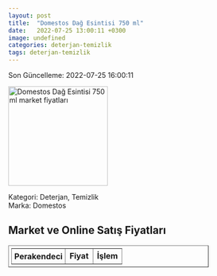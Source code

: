 ```yaml
---
layout: post
title:  "Domestos Dağ Esintisi 750 ml"
date:   2022-07-25 13:00:11 +0300
image: undefined
categories: deterjan-temizlik
tags: deterjan-temizlik
---
```


Son Güncelleme: 2022-07-25 16:00:11

<img src="undefined" width="200" alt="Domestos Dağ Esintisi 750 ml market fiyatları" />

Kategori: Deterjan, Temizlik
<br />
Marka: Domestos

<h2>Market ve Online Satış Fiyatları</h2>

<table border="1" style="padding: 5px;width:80%;">
  <tr>
    <td style="padding: 5px;"><strong>Perakendeci</strong></td>
    <td><strong>Fiyat</strong></td>
    <td><strong>İşlem</strong></td>
  </tr>
  
</table>
